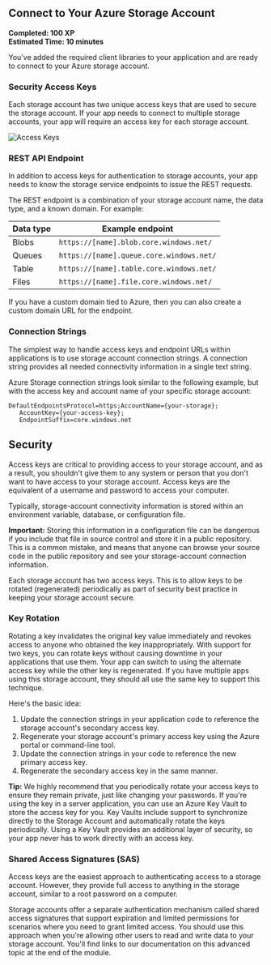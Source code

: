 ## Connect to Your Azure Storage Account

**Completed: 100 XP  
Estimated Time: 10 minutes**

You've added the required client libraries to your application and are ready to connect to your Azure storage account.

### Security Access Keys

Each storage account has two unique access keys that are used to secure the storage account. If your app needs to connect to multiple storage accounts, your app will require an access key for each storage account.

![Access Keys](images/access_keys.png)

### REST API Endpoint

In addition to access keys for authentication to storage accounts, your app needs to know the storage service endpoints to issue the REST requests.

The REST endpoint is a combination of your storage account name, the data type, and a known domain. For example:

| Data type | Example endpoint                                    |
|-----------|-----------------------------------------------------|
| Blobs     | `https://[name].blob.core.windows.net/`            |
| Queues    | `https://[name].queue.core.windows.net/`           |
| Table     | `https://[name].table.core.windows.net/`           |
| Files     | `https://[name].file.core.windows.net/`            |

If you have a custom domain tied to Azure, then you can also create a custom domain URL for the endpoint.

### Connection Strings

The simplest way to handle access keys and endpoint URLs within applications is to use storage account connection strings. A connection string provides all needed connectivity information in a single text string.

Azure Storage connection strings look similar to the following example, but with the access key and account name of your specific storage account:

```plaintext
DefaultEndpointsProtocol=https;AccountName={your-storage};
   AccountKey={your-access-key};
   EndpointSuffix=core.windows.net
```

## Security

Access keys are critical to providing access to your storage account, and as a result, you shouldn't give them to any system or person that you don't want to have access to your storage account. Access keys are the equivalent of a username and password to access your computer.

Typically, storage-account connectivity information is stored within an environment variable, database, or configuration file.

**Important:** Storing this information in a configuration file can be dangerous if you include that file in source control and store it in a public repository. This is a common mistake, and means that anyone can browse your source code in the public repository and see your storage-account connection information.

Each storage account has two access keys. This is to allow keys to be rotated (regenerated) periodically as part of security best practice in keeping your storage account secure.

### Key Rotation

Rotating a key invalidates the original key value immediately and revokes access to anyone who obtained the key inappropriately. With support for two keys, you can rotate keys without causing downtime in your applications that use them. Your app can switch to using the alternate access key while the other key is regenerated. If you have multiple apps using this storage account, they should all use the same key to support this technique.

Here's the basic idea:

1. Update the connection strings in your application code to reference the storage account's secondary access key.
2. Regenerate your storage account's primary access key using the Azure portal or command-line tool.
3. Update the connection strings in your code to reference the new primary access key.
4. Regenerate the secondary access key in the same manner.

**Tip:** We highly recommend that you periodically rotate your access keys to ensure they remain private, just like changing your passwords. If you're using the key in a server application, you can use an Azure Key Vault to store the access key for you. Key Vaults include support to synchronize directly to the Storage Account and automatically rotate the keys periodically. Using a Key Vault provides an additional layer of security, so your app never has to work directly with an access key.

### Shared Access Signatures (SAS)

Access keys are the easiest approach to authenticating access to a storage account. However, they provide full access to anything in the storage account, similar to a root password on a computer.

Storage accounts offer a separate authentication mechanism called shared access signatures that support expiration and limited permissions for scenarios where you need to grant limited access. You should use this approach when you're allowing other users to read and write data to your storage account. You'll find links to our documentation on this advanced topic at the end of the module.
